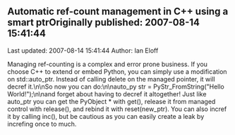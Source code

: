 ## Automatic ref-count management in C++ using a smart ptrOriginally published: 2007-08-14 15:41:44 
Last updated: 2007-08-14 15:41:44 
Author: Ian Eloff 
 
Managing ref-counting is a complex and error prone business. If you choose C++ to extend or embed Python, you can simply use a modification on std::auto_ptr. Instead of calling delete on the managed pointer, it will decref it.\n\nSo now you can do:\n\nauto_py str = PyStr_FromString("Hello World!");\n\nand forget about having to decref it altogether! Just like auto_ptr you can get the PyObject * with get(), release it from managed control with release(), and rebind it with reset(new_ptr). You can also incref it by calling inc(), but be cautious as you can easily create a leak by increfing once to much.